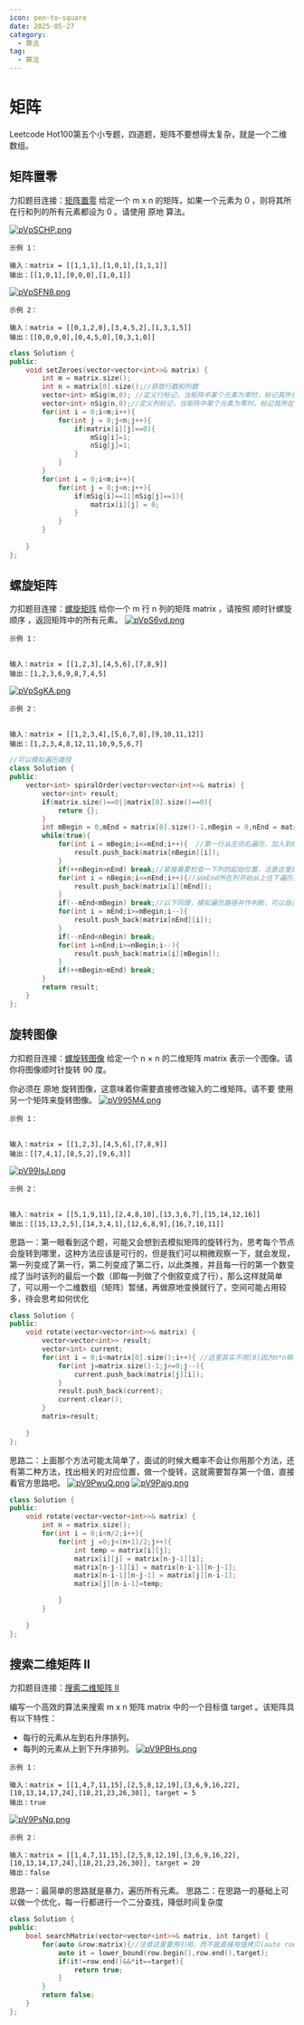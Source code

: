 ```yaml
---
icon: pen-to-square
date: 2025-05-27
category:
  - 算法
tag:
  - 算法
---
```


# 矩阵
Leetcode Hot100第五个小专题，四道题，矩阵不要想得太复杂，就是一个二维数组。
## 矩阵置零
力扣题目连接：[矩阵置零](https://leetcode.cn/problems/set-matrix-zeroes/description/?envType=study-plan-v2&envId=top-100-liked)
给定一个 m x n 的矩阵，如果一个元素为 0 ，则将其所在行和列的所有元素都设为 0 。请使用 原地 算法。

[![pVpSCHP.png](https://s21.ax1x.com/2025/05/27/pVpSCHP.png)](https://imgse.com/i/pVpSCHP)
```
示例 1：

输入：matrix = [[1,1,1],[1,0,1],[1,1,1]]
输出：[[1,0,1],[0,0,0],[1,0,1]]
```
[![pVpSFN8.png](https://s21.ax1x.com/2025/05/27/pVpSFN8.png)](https://imgse.com/i/pVpSFN8)
```
示例 2：

输入：matrix = [[0,1,2,0],[3,4,5,2],[1,3,1,5]]
输出：[[0,0,0,0],[0,4,5,0],[0,3,1,0]]
```
```cpp
class Solution {
public:
    void setZeroes(vector<vector<int>>& matrix) {
        int m = matrix.size();
        int n = matrix[0].size();//获取行数和列数
        vector<int> mSig(m,0); //定义行标记，当矩阵中某个元素为零时，标记其所在行
        vector<int> nSig(n,0);//定义列标记，当矩阵中某个元素为零时，标记其所在列
        for(int i = 0;i<m;i++){
            for(int j = 0;j<n;j++){
                if(matrix[i][j]==0){
                    mSig[i]=1;
                    nSig[j]=1;
                }
            }
        }
        for(int i = 0;i<m;i++){
            for(int j = 0;j<n;j++){
                if(mSig[i]==1||nSig[j]==1){
                    matrix[i][j] = 0;
                }
            }
        }
        
    }
};
```
## 螺旋矩阵
力扣题目连接：[螺旋矩阵](https://leetcode.cn/problems/spiral-matrix/description/?envType=study-plan-v2&envId=top-100-liked)
给你一个 m 行 n 列的矩阵 matrix ，请按照 顺时针螺旋顺序 ，返回矩阵中的所有元素。
[![pVpS6vd.png](https://s21.ax1x.com/2025/05/27/pVpS6vd.png)](https://imgse.com/i/pVpS6vd)
```
示例 1：


输入：matrix = [[1,2,3],[4,5,6],[7,8,9]]
输出：[1,2,3,6,9,8,7,4,5]
```
[![pVpSgKA.png](https://s21.ax1x.com/2025/05/27/pVpSgKA.png)](https://imgse.com/i/pVpSgKA)
```
示例 2：


输入：matrix = [[1,2,3,4],[5,6,7,8],[9,10,11,12]]
输出：[1,2,3,4,8,12,11,10,9,5,6,7]
```

```cpp
//可以模拟遍历路径
class Solution {
public:
    vector<int> spiralOrder(vector<vector<int>>& matrix) {
        vector<int> result;
        if(matrix.size()==0||matrix[0].size()==0){
            return {};
        }
        int mBegin = 0,mEnd = matrix[0].size()-1,nBegin = 0,nEnd = matrix.size()-1;//四个值分别是每一行的开始位置，每一行的结束位置，每一列的开始位置，每一列的结束位置
        while(true){
            for(int i = mBegin;i<=mEnd;i++){  //第一行从左向右遍历，加入到结果数组中
                result.push_back(matrix[nBegin][i]);
            }
            if(++nBegin>nEnd) break;//紧接着要检查一下列的起始位置，注意这里是++nBegin，也就是先自增再检查
            for(int i = nBegin;i<=nEnd;i++){//从mEnd所在列开始从上往下遍历，加入到结果中
                result.push_back(matrix[i][mEnd]);
            }
            if(--mEnd<mBegin) break;//以下同理，模拟遍历路径并作判断，可以自己根据代码走一遍示例一
            for(int i = mEnd;i>=mBegin;i--){
                result.push_back(matrix[nEnd][i]);
            }
            if(--nEnd<nBegin) break;
            for(int i=nEnd;i>=nBegin;i--){
                result.push_back(matrix[i][mBegin]);
            }
            if(++mBegin>mEnd) break;
        }
        return result;
    }
};
```
## 旋转图像
力扣题目连接：[螺旋转图像](https://leetcode.cn/problems/rotate-image/description/?envType=study-plan-v2&envId=top-100-liked)
给定一个 n × n 的二维矩阵 matrix 表示一个图像。请你将图像顺时针旋转 90 度。

你必须在 原地 旋转图像，这意味着你需要直接修改输入的二维矩阵。请不要 使用另一个矩阵来旋转图像。
[![pV995M4.png](https://s21.ax1x.com/2025/05/30/pV995M4.png)](https://imgse.com/i/pV995M4)
```
示例 1：


输入：matrix = [[1,2,3],[4,5,6],[7,8,9]]
输出：[[7,4,1],[8,5,2],[9,6,3]]
```
[![pV99IsJ.png](https://s21.ax1x.com/2025/05/30/pV99IsJ.png)](https://imgse.com/i/pV99IsJ)
```
示例 2：


输入：matrix = [[5,1,9,11],[2,4,8,10],[13,3,6,7],[15,14,12,16]]
输出：[[15,13,2,5],[14,3,4,1],[12,6,8,9],[16,7,10,11]]
```
思路一：第一眼看到这个题，可能又会想到去模拟矩阵的旋转行为，思考每个节点会旋转到哪里，这种方法应该是可行的，但是我们可以稍微观察一下，就会发现，第一列变成了第一行，第二列变成了第二行，以此类推，并且每一行的第一个数变成了当时该列的最后一个数（即每一列做了个倒叙变成了行），那么这样就简单了，可以用一个二维数组（矩阵）暂储，再做原地变换就行了，空间可能占用较多，待会思考如何优化
```cpp
class Solution {
public:
    void rotate(vector<vector<int>>& matrix) {
        vector<vector<int>> result;
        vector<int> current;
        for(int i = 0;i<matrix[0].size();i++){ //这里其实不用[0]因为n*n嘛，所以行和列的长度是一样的
            for(int j=matrix.size()-1;j>=0;j--){
                current.push_back(matrix[j][i]);
            }
            result.push_back(current);
            current.clear();
        }
        matrix=result;
        
    }
};
```
思路二：上面那个方法可能太简单了，面试的时候大概率不会让你用那个方法，还有第二种方法，找出相关的对应位置，做一个旋转，这就需要暂存第一个值，直接看官方思路吧。
[![pV9PwuQ.png](https://s21.ax1x.com/2025/05/30/pV9PwuQ.png)](https://imgse.com/i/pV9PwuQ)
[![pV9Pajg.png](https://s21.ax1x.com/2025/05/30/pV9Pajg.png)](https://imgse.com/i/pV9Pajg)
```cpp
class Solution {
public:
    void rotate(vector<vector<int>>& matrix) {
        int n = matrix.size();
        for(int i = 0;i<n/2;i++){
            for(int j =0;j<(n+1)/2;j++){
                int temp = matrix[i][j];
                matrix[i][j] = matrix[n-j-1][i];
                matrix[n-j-1][i] = matrix[n-i-1][n-j-1];
                matrix[n-i-1][n-j-1] = matrix[j][n-i-1];
                matrix[j][n-i-1]=temp;

            }
        }
        
    }
};
```

## 搜索二维矩阵 II
力扣题目连接：[搜索二维矩阵 II](https://leetcode.cn/problems/search-a-2d-matrix-ii/description/?envType=study-plan-v2&envId=top-100-liked)

编写一个高效的算法来搜索 m x n 矩阵 matrix 中的一个目标值 target 。该矩阵具有以下特性：

- 每行的元素从左到右升序排列。
- 每列的元素从上到下升序排列。
[![pV9PBHs.png](https://s21.ax1x.com/2025/05/30/pV9PBHs.png)](https://imgse.com/i/pV9PBHs)
```
示例 1：

输入：matrix = [[1,4,7,11,15],[2,5,8,12,19],[3,6,9,16,22],[10,13,14,17,24],[18,21,23,26,30]], target = 5
输出：true
```
[![pV9PsNq.png](https://s21.ax1x.com/2025/05/30/pV9PsNq.png)](https://imgse.com/i/pV9PsNq)
```
示例 2：

输入：matrix = [[1,4,7,11,15],[2,5,8,12,19],[3,6,9,16,22],[10,13,14,17,24],[18,21,23,26,30]], target = 20
输出：false
```
思路一：最简单的思路就是暴力，遍历所有元素。
思路二：在思路一的基础上可以做一个优化，每一行都进行一个二分查找，降低时间复杂度
```cpp
class Solution {
public:
    bool searchMatrix(vector<vector<int>>& matrix, int target) {
        for(auto &row:matrix){//注意这里要用引用，而不能直接用值拷贝(auto row:matrix)，因为我们没有做数值更改不会影响原矩阵，并且如果某一行数值很多，使用拷贝可能会超内存
            auto it = lower_bound(row.begin(),row.end(),target);
            if(it!=row.end()&&*it==target){
                return true;
            }
        }
        return false;
    }
};

```